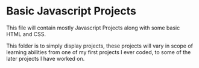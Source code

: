 # Basic Javascript Projects
This file will contain mostly Javascript Projects along with some basic HTML and CSS.

This folder is to simply display projects, these projects will vary in scope of learning abilities from one of my first projects I ever coded, to some of the later projects I have worked on.
